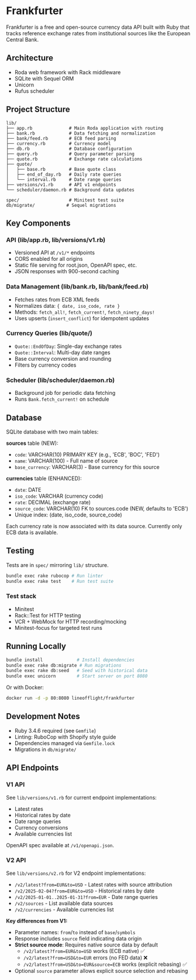 # Frankfurter

Frankfurter is a free and open-source currency data API built with Ruby that tracks reference exchange rates from institutional sources like the European Central Bank.

## Architecture

- Roda web framework with Rack middleware
- SQLite with Sequel ORM
- Unicorn
- Rufus scheduler

## Project Structure

```
lib/
├── app.rb              # Main Roda application with routing
├── bank.rb             # Data fetching and normalization
├── bank/feed.rb        # ECB feed parsing
├── currency.rb         # Currency model
├── db.rb               # Database configuration
├── query.rb            # Query parameter parsing
├── quote.rb            # Exchange rate calculations
├── quote/
│   ├── base.rb         # Base quote class
│   ├── end_of_day.rb   # Daily rate queries
│   └── interval.rb     # Date range queries
├── versions/v1.rb      # API v1 endpoints
└── scheduler/daemon.rb # Background data updates

spec/                   # Minitest test suite
db/migrate/            # Sequel migrations
```

## Key Components

### API (lib/app.rb, lib/versions/v1.rb)
- Versioned API at `/v1/*` endpoints
- CORS enabled for all origins
- Static file serving for root.json, OpenAPI spec, etc.
- JSON responses with 900-second caching

### Data Management (lib/bank.rb, lib/bank/feed.rb)
- Fetches rates from ECB XML feeds
- Normalizes data: `{ date, iso_code, rate }`
- Methods: `fetch_all!`, `fetch_current!`, `fetch_ninety_days!`
- Uses upserts (`insert_conflict`) for idempotent updates

### Currency Queries (lib/quote/)
- `Quote::EndOfDay`: Single-day exchange rates
- `Quote::Interval`: Multi-day date ranges
- Base currency conversion and rounding
- Filters by currency codes

### Scheduler (lib/scheduler/daemon.rb)
- Background job for periodic data fetching
- Runs `Bank.fetch_current!` on schedule

## Database

SQLite database with two main tables:

**sources** table (NEW):
- `code`: VARCHAR(10) PRIMARY KEY (e.g., 'ECB', 'BOC', 'FED')
- `name`: VARCHAR(100) - Full name of source
- `base_currency`: VARCHAR(3) - Base currency for this source

**currencies** table (ENHANCED):
- `date`: DATE
- `iso_code`: VARCHAR (currency code)
- `rate`: DECIMAL (exchange rate)
- `source_code`: VARCHAR(10) FK to sources.code (NEW, defaults to 'ECB')
- Unique index: (date, iso_code, source_code)

Each currency rate is now associated with its data source. Currently only ECB data is available.

## Testing

Tests are in `spec/` mirroring `lib/` structure.

```bash
bundle exec rake rubocop # Run linter
bundle exec rake test    # Run test suite
```

### Test stack

- Minitest
- Rack::Test for HTTP testing
- VCR + WebMock for HTTP recording/mocking
- Minitest-focus for targeted test runs

## Running Locally

```bash
bundle install             # Install dependencies
bundle exec rake db:migrate # Run migrations
bundle exec rake db:seed   # Seed with historical data
bundle exec unicorn        # Start server on port 8080
```

Or with Docker:
```bash
docker run -d -p 80:8080 lineofflight/frankfurter
```

## Development Notes

- Ruby 3.4.6 required (see `Gemfile`)
- Linting: RuboCop with Shopify style guide
- Dependencies managed via `Gemfile.lock`
- Migrations in `db/migrate/`

## API Endpoints

### V1 API

See `lib/versions/v1.rb` for current endpoint implementations:
- Latest rates
- Historical rates by date
- Date range queries
- Currency conversions
- Available currencies list

OpenAPI spec available at `/v1/openapi.json`.

### V2 API

See `lib/versions/v2.rb` for V2 endpoint implementations:
- `/v2/latest?from=EUR&to=USD` - Latest rates with source attribution
- `/v2/2025-02-04?from=EUR&to=USD` - Historical rates by date
- `/v2/2025-01-01..2025-01-31?from=EUR` - Date range queries
- `/v2/sources` - List available data sources
- `/v2/currencies` - Available currencies list

**Key differences from V1:**
- Parameter names: `from`/`to` instead of `base`/`symbols`
- Response includes `source` field indicating data origin
- **Strict source mode**: Requires native source data by default
  - `/v2/latest?from=EUR&to=USD` works (ECB native) ✅
  - `/v2/latest?from=USD&to=EUR` errors (no FED data) ❌
  - `/v2/latest?from=USD&to=EUR&source=ECB` works (explicit rebasing) ✅
- Optional `source` parameter allows explicit source selection and rebasing
